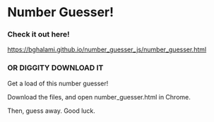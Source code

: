 # Number Guesser!

### Check it out here!
https://bghalami.github.io/number_guesser_js/number_guesser.html

### OR DIGGITY DOWNLOAD IT
Get a load of this number guesser!

Download the files, and open number_guesser.html in Chrome.

Then, guess away. Good luck.
